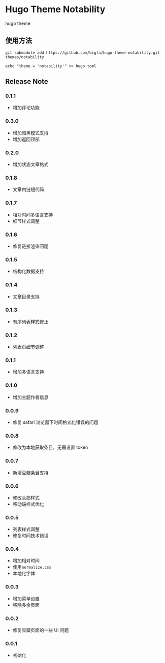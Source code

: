 # Hugo Theme Notability

hugo theme

## 使用方法

```
git submodule add https://github.com/bigfa/hugo-theme-notability.git themes/notability

echo "theme = 'notability'" >> hugo.toml
```

## Release Note

### 0.1.1

-   增加评论功能

### 0.3.0

-   增加暗黑模式支持
-   增加返回顶部

### 0.2.0

-   增加状态文章格式

### 0.1.8

-   文章内链短代码

### 0.1.7

-   相对时间多语言支持
-   细节样式调整

### 0.1.6

-   修复链接渲染问题

### 0.1.5

-   结构化数据支持

### 0.1.4

-   文章目录支持

### 0.1.3

-   有序列表样式修正

### 0.1.2

-   列表页细节调整

### 0.1.1

-   增加多语言支持

### 0.1.0

-   增加主题作者信息

### 0.0.9

-   修复 safari 浏览器下时间格式化错误的问题

### 0.0.8

-   修改为本地获取条目，无需设置 token

### 0.0.7

-   新增豆瓣条目支持

### 0.0.6

-   修改头部样式
-   移动端样式优化

### 0.0.5

-   列表样式调整
-   修复时间技术错误

### 0.0.4

-   增加相对时间
-   使用`normalize.css`
-   本地化字体

### 0.0.3

-   增加菜单设置
-   移除多余页面

### 0.0.2

-   修复豆瓣页面的一些 UI 问题

### 0.0.1

-   初始化
